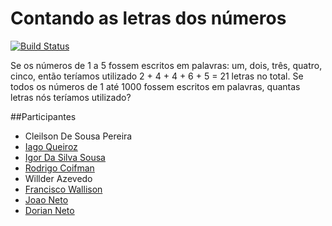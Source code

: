 # Contando as letras dos números
[![Build Status](https://travis-ci.org/dojo-ce/dojo.svg?branch=master)](https://travis-ci.org/dojo-ce/dojo)

Se os números de 1 a 5 fossem escritos em palavras: um, dois, três, quatro, cinco, então teríamos utilizado 2 + 4 + 4 + 6 + 5 = 21 letras no total.
Se todos os números de 1 até 1000 fossem escritos em palavras, quantas letras nós teríamos utilizado?

##Participantes

- Cleilson De Sousa Pereira
- [Iago Queiroz](https://github.com/iagoqueiroz)
- [Igor Da Silva Sousa](https://github.com/IgorSousaFront)
- [Rodrigo Coifman](https://github.com/coifman)
- Willder Azevedo
- [Francisco Wallison](https://github.com/FranciscoWallison)
- [Joao Neto](https://github.com/joao-gsneto)
- [Dorian Neto](https://github.com/dorianneto)
